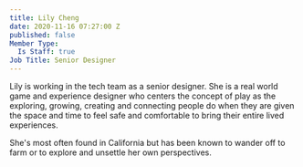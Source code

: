 ```yaml
---
title: Lily Cheng
date: 2020-11-16 07:27:00 Z
published: false
Member Type:
  Is Staff: true
Job Title: Senior Designer
---
```


Lily is working in the tech team as a senior designer. She is a real world game and experience designer who centers the concept of play as the exploring, growing, creating and connecting people do when they are given the space and time to feel safe and comfortable to bring their entire lived experiences.  

She's most often found in California but has been known to wander off to farm or to explore and unsettle her own perspectives. 